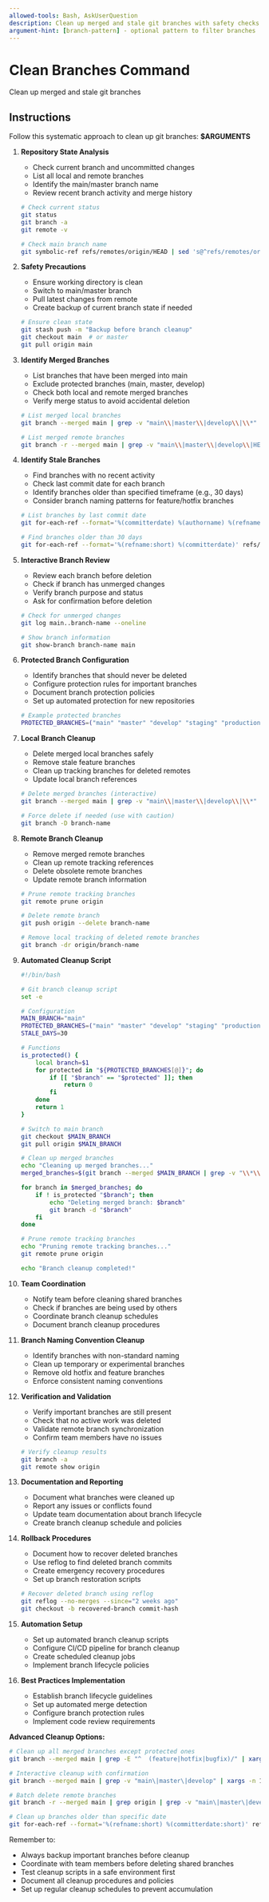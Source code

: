 ```yaml
---
allowed-tools: Bash, AskUserQuestion
description: Clean up merged and stale git branches with safety checks
argument-hint: [branch-pattern] - optional pattern to filter branches
---
```


# Clean Branches Command

Clean up merged and stale git branches

## Instructions

Follow this systematic approach to clean up git branches: **$ARGUMENTS**

1. **Repository State Analysis**
   - Check current branch and uncommitted changes
   - List all local and remote branches
   - Identify the main/master branch name
   - Review recent branch activity and merge history

   ```bash
   # Check current status
   git status
   git branch -a
   git remote -v
   
   # Check main branch name
   git symbolic-ref refs/remotes/origin/HEAD | sed 's@^refs/remotes/origin/@@'
   ```

2. **Safety Precautions**
   - Ensure working directory is clean
   - Switch to main/master branch
   - Pull latest changes from remote
   - Create backup of current branch state if needed

   ```bash
   # Ensure clean state
   git stash push -m "Backup before branch cleanup"
   git checkout main  # or master
   git pull origin main
   ```

3. **Identify Merged Branches**
   - List branches that have been merged into main
   - Exclude protected branches (main, master, develop)
   - Check both local and remote merged branches
   - Verify merge status to avoid accidental deletion

   ```bash
   # List merged local branches
   git branch --merged main | grep -v "main\\|master\\|develop\\|\\*"
   
   # List merged remote branches
   git branch -r --merged main | grep -v "main\\|master\\|develop\\|HEAD"
   ```

4. **Identify Stale Branches**
   - Find branches with no recent activity
   - Check last commit date for each branch
   - Identify branches older than specified timeframe (e.g., 30 days)
   - Consider branch naming patterns for feature/hotfix branches

   ```bash
   # List branches by last commit date
   git for-each-ref --format='%(committerdate) %(authorname) %(refname)' --sort=committerdate refs/heads
   
   # Find branches older than 30 days
   git for-each-ref --format='%(refname:short) %(committerdate)' refs/heads | awk '$2 < "'$(date -d '30 days ago' '+%Y-%m-%d')'"'
   ```

5. **Interactive Branch Review**
   - Review each branch before deletion
   - Check if branch has unmerged changes
   - Verify branch purpose and status
   - Ask for confirmation before deletion

   ```bash
   # Check for unmerged changes
   git log main..branch-name --oneline
   
   # Show branch information
   git show-branch branch-name main
   ```

6. **Protected Branch Configuration**
   - Identify branches that should never be deleted
   - Configure protection rules for important branches
   - Document branch protection policies
   - Set up automated protection for new repositories

   ```bash
   # Example protected branches
   PROTECTED_BRANCHES=("main" "master" "develop" "staging" "production")
   ```

7. **Local Branch Cleanup**
   - Delete merged local branches safely
   - Remove stale feature branches
   - Clean up tracking branches for deleted remotes
   - Update local branch references

   ```bash
   # Delete merged branches (interactive)
   git branch --merged main | grep -v "main\\|master\\|develop\\|\\*" | xargs -n 1 -p git branch -d
   
   # Force delete if needed (use with caution)
   git branch -D branch-name
   ```

8. **Remote Branch Cleanup**
   - Remove merged remote branches
   - Clean up remote tracking references
   - Delete obsolete remote branches
   - Update remote branch information

   ```bash
   # Prune remote tracking branches
   git remote prune origin
   
   # Delete remote branch
   git push origin --delete branch-name
   
   # Remove local tracking of deleted remote branches
   git branch -dr origin/branch-name
   ```

9. **Automated Cleanup Script**
   
   ```bash
   #!/bin/bash
   
   # Git branch cleanup script
   set -e
   
   # Configuration
   MAIN_BRANCH="main"
   PROTECTED_BRANCHES=("main" "master" "develop" "staging" "production")
   STALE_DAYS=30
   
   # Functions
   is_protected() {
       local branch=$1
       for protected in "${PROTECTED_BRANCHES[@]}"; do
           if [[ "$branch" == "$protected" ]]; then
               return 0
           fi
       done
       return 1
   }
   
   # Switch to main branch
   git checkout $MAIN_BRANCH
   git pull origin $MAIN_BRANCH
   
   # Clean up merged branches
   echo "Cleaning up merged branches..."
   merged_branches=$(git branch --merged $MAIN_BRANCH | grep -v "\\*\\|$MAIN_BRANCH")
   
   for branch in $merged_branches; do
       if ! is_protected "$branch"; then
           echo "Deleting merged branch: $branch"
           git branch -d "$branch"
       fi
   done
   
   # Prune remote tracking branches
   echo "Pruning remote tracking branches..."
   git remote prune origin
   
   echo "Branch cleanup completed!"
   ```

10. **Team Coordination**
    - Notify team before cleaning shared branches
    - Check if branches are being used by others
    - Coordinate branch cleanup schedules
    - Document branch cleanup procedures

11. **Branch Naming Convention Cleanup**
    - Identify branches with non-standard naming
    - Clean up temporary or experimental branches
    - Remove old hotfix and feature branches
    - Enforce consistent naming conventions

12. **Verification and Validation**
    - Verify important branches are still present
    - Check that no active work was deleted
    - Validate remote branch synchronization
    - Confirm team members have no issues

    ```bash
    # Verify cleanup results
    git branch -a
    git remote show origin
    ```

13. **Documentation and Reporting**
    - Document what branches were cleaned up
    - Report any issues or conflicts found
    - Update team documentation about branch lifecycle
    - Create branch cleanup schedule and policies

14. **Rollback Procedures**
    - Document how to recover deleted branches
    - Use reflog to find deleted branch commits
    - Create emergency recovery procedures
    - Set up branch restoration scripts

    ```bash
    # Recover deleted branch using reflog
    git reflog --no-merges --since="2 weeks ago"
    git checkout -b recovered-branch commit-hash
    ```

15. **Automation Setup**
    - Set up automated branch cleanup scripts
    - Configure CI/CD pipeline for branch cleanup
    - Create scheduled cleanup jobs
    - Implement branch lifecycle policies

16. **Best Practices Implementation**
    - Establish branch lifecycle guidelines
    - Set up automated merge detection
    - Configure branch protection rules
    - Implement code review requirements

**Advanced Cleanup Options:**

```bash
# Clean up all merged branches except protected ones
git branch --merged main | grep -E "^  (feature|hotfix|bugfix)/" | xargs -n 1 git branch -d

# Interactive cleanup with confirmation
git branch --merged main | grep -v "main\|master\|develop" | xargs -n 1 -p git branch -d

# Batch delete remote branches
git branch -r --merged main | grep origin | grep -v "main\|master\|develop\|HEAD" | cut -d/ -f2- | xargs -n 1 git push origin --delete

# Clean up branches older than specific date
git for-each-ref --format='%(refname:short) %(committerdate:short)' refs/heads | awk '$2 < "2023-01-01"' | cut -d' ' -f1 | xargs -n 1 git branch -D
```

Remember to:
- Always backup important branches before cleanup
- Coordinate with team members before deleting shared branches
- Test cleanup scripts in a safe environment first
- Document all cleanup procedures and policies
- Set up regular cleanup schedules to prevent accumulation